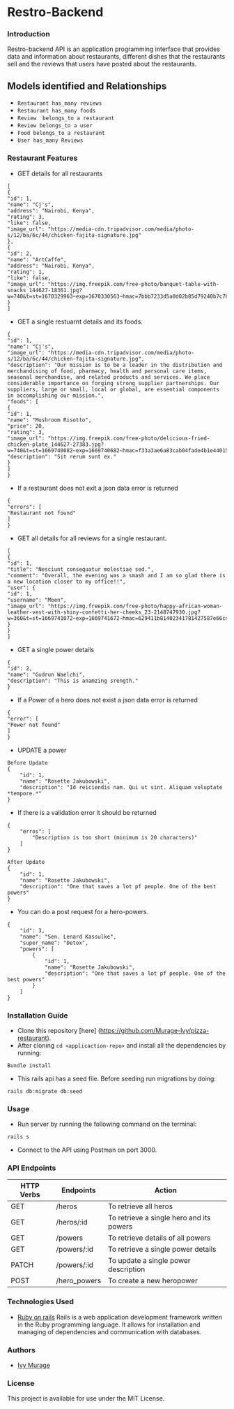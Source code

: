 # Restro-Backend

### Introduction
Restro-backend API is an application programming interface that provides data and information about restaurants, different dishes that the restaurants sell and the reviews that users have posted about the restaurants. 
<br/>


## Models identified and Relationships
* ```Restaurant has_many reviews ```
* ```Restaurant has_many foods```
* ```Review  belongs_to a restaurant ```
* ```Review belongs_to a user```
* ```Food belongs_to a restaurant```
* ```User has_many Reviews```

### Restaurant Features
* GET  details for all restaurants
```
[
{
"id": 1,
"name": "Cj's",
"address": "Nairobi, Kenya",
"rating": 3,
"like": false,
"image_url": "https://media-cdn.tripadvisor.com/media/photo-s/12/ba/6c/44/chicken-fajita-signature.jpg"
},
{
"id": 2,
"name": "ArtCaffe",
"address": "Nairobi, Kenya",
"rating": 1,
"like": false,
"image_url": "https://img.freepik.com/free-photo/banquet-table-with-snacks_144627-18361.jpg?w=740&t=st=1670329963~exp=1670330563~hmac=7bbb7233d5a0d02b85d79240b7c78597534c68b7e6671c39c6cfce6bef4a9f9e"
}
]
```
* GET a single restuarnt details and its foods.
```
{
"id": 1,
"name": "Cj's",
"image_url": "https://media-cdn.tripadvisor.com/media/photo-s/12/ba/6c/44/chicken-fajita-signature.jpg",
"description": "Our mission is to be a leader in the distribution and merchandising of food, pharmacy, health and personal care items, seasonal merchandise, and related products and services. We place considerable importance on forging strong supplier partnerships. Our suppliers, large or small, local or global, are essential components in accomplishing our mission.",
"foods": [
{
"id": 1,
"name": "Mushroom Risotto",
"price": 20,
"rating": 3,
"image_url": "https://img.freepik.com/free-photo/delicious-fried-chicken-plate_144627-27383.jpg?w=740&t=st=1669740082~exp=1669740682~hmac=f33a3ae6a83cab04fade4b1e4401572049d549905228ef5b6a1203455e193027",
"description": "Sit rerum sunt ex."
}
]
}
```
* If a restaurant does not exit a json data error is returned
```
{
"errors": [
"Restaurant not found"
]
}
```
* GET all details for all reviews for a single restaurant.
```
[
{
"id": 1,
"title": "Nesciunt consequatur molestiae sed.",
"comment": "Overall, the evening was a smash and I am so glad there is a new location closer to my office!!",
"user": {
"id": 1,
"username": "Moen",
"image_url": "https://img.freepik.com/free-photo/happy-african-woman-leather-vest-with-shiny-confetti-her-cheeks_23-2148747930.jpg?w=360&t=st=1669741072~exp=1669741672~hmac=629411b81402341781427587e66cddd0a5f40905a82533f14a243ab0a8c4daec"
}
}
]
```
* GET a single power details
```
{
"id": 2,
"name": "Gudrun Waelchi",
"description": "This is anamzing srength."
}
```
* If a Power of a hero does not exist a json data error is returned
```
{
"error": [
"Power not found"
]
}
```
* UPDATE a power
```
Before Update
{
    "id": 1,
    "name": "Rosette Jakubowski",
    "description": "Id reiciendis nam. Qui ut sint. Aliquam voluptate *tempore.*"
}
```
* If there is a validation error it should be returned
```
{
    "erros": [
        "Description is too short (minimum is 20 characters)"
    ]
}
```
```
After Update
{
    "id": 1,
    "name": "Rosette Jakubowski",
    "description": "One that saves a lot pf people. One of the best powers"
}
```

* You can do a post request for a hero-powers.
```
{
    "id": 3,
    "name": "Sen. Lenard Kassulke",
    "super_name": "Detox",
    "powers": [
        {
            "id": 1,
            "name": "Rosette Jakubowski",
            "description": "One that saves a lot pf people. One of the best powers"
        }
    ]
}
```

### Installation Guide
* Clone this repository [here]
(https://github.com/Murage-Ivy/pizza-restaurant).
* After cloning ```cd <applicaction-repo>``` and  install all the dependencies by running:
```properties
Bundle install
```  
* This rails api has a seed file. Before seeding run migrations by doing:
```properties
rails db:migrate db:seed
``` 
### Usage
* Run server by running the following command on the terminal:
```properties
rails s 
```  
* Connect to the API using Postman on port 3000.


### API Endpoints
| HTTP Verbs | Endpoints | Action |
| --- | --- | --- |
| GET | /heros| To retrieve all heros|
| GET | /heros/:id | To retrieve a single hero and its powers|
| GET | /powers| To retrieve details of all powers|
| GET | /powers/:id | To retrieve a single power details|
| PATCH | /powers/:id | To update a single power description|
| POST | /hero_powers | To create a new heropower|


### Technologies Used
* [Ruby on rails](https://guides.rubyonrails.org/) Rails is a web application development framework written in the Ruby programming language. It allows for installation and managing of dependencies and communication with databases.

### Authors
* [Ivy Murage](https://github.com/Murage-Ivy)

### License
This project is available for use under the MIT License.

